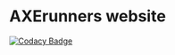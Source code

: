 # AXErunners website

[![Codacy Badge](https://api.codacy.com/project/badge/Grade/193c9f4ea288471ebed53a7d27b0df97)](https://app.codacy.com/app/AXErunners/website?utm_source=github.com&utm_medium=referral&utm_content=AXErunners/website&utm_campaign=badger)
